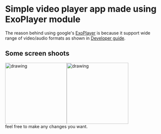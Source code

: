 # Simple video player app made using ExoPlayer module
The reason behind using google's [ExoPlayer](https://github.com/google/ExoPlayer) is because it support wide range of video/audio formats as shown in [Developer guide](https://google.github.io/ExoPlayer/supported-formats.html).

## Some screen shoots
<div style="display: table; clear: both;">
	<div style="float: left;">
		<img src="https://github.com/kartik1225/exoPlayer-simple-video-player-app/blob/master/images/Screenshot_1538829687.png" alt="drawing" width="200"/>
	</div>
	<div style="float: right;">
		<img src="https://github.com/kartik1225/exoPlayer-simple-video-player-app/blob/master/images/Screenshot_1538829668.png" alt="drawing" width="200"/>
	</div>
</div>
feel free to make any changes you want.